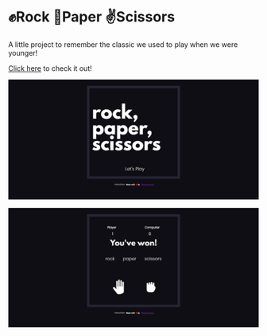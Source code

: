 # ✊Rock 🤚Paper ✌️Scissors
A little project to remember the classic we used to play when we were younger!

[Click here](https://piedra-papel-o-tijera.netlify.com/) to check it out!

![Screenshot](images/screenshot.png)

![Screenshot](images/screenshot2.png)
